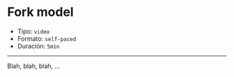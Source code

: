 # Fork model

* Tipo: `video`
* Formato: `self-paced`
* Duración: `5min`

***

Blah, blah, blah, ...
